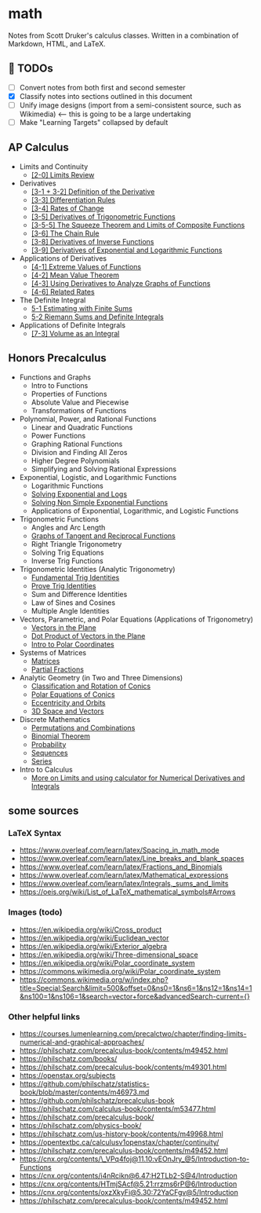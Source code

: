 # math

Notes from Scott Druker's calculus classes. Written in a combination of Markdown, HTML, and LaTeX.

## 🚧 TODOs
- [ ] Convert notes from both first and second semester
- [x] Classify notes into sections outlined in this document
- [ ] Unify image designs (import from a semi-consistent source, such as Wikimedia) <-- this is going to be a large undertaking
- [ ] Make "Learning Targets" collapsed by default

## AP Calculus

- Limits and Continuity
  - [[2-0] Limits Review](calculus/2-0-limits.md)
- Derivatives
  - [[3-1 + 3-2] Definition of the Derivative](calculus/3-1-2-definition-of-the-derivative.md)
  - [[3-3] Differentiation Rules](calculus/3-3-differentiation-rules.md)
  - [[3-4] Rates of Change](calculus/3-4-rates-of-change.md)
  - [[3-5] Derivatives of Trigonometric Functions](calculus/3-5-derivatives-of-trigonometric-functions.md)
  - [[3-5-5] The Squeeze Theorem and Limits of Composite Functions](calculus/3-5-5-squeeze-theorem-and-limit-of-composite-functions.md)
  - [[3-6] The Chain Rule](calculus/3-6-chain-rule.md)
  - [[3-8] Derivatives of Inverse Functions](calculus/3-8-derivatives-of-inverse-functions.md)
  - [[3-9] Derivatives of Exponential and Logarithmic Functions](calculus/3-9-derivatives-of-exponential-and-logarithmic-functions.md)
- Applications of Derivatives
  - [[4-1] Extreme Values of Functions](calculus/4-1-extreme-values-of-functions.md)
  - [[4-2] Mean Value Theorem](calculus/4-2-mean-value-theorem.md)
  - [[4-3] Using Derivatives to Analyze Graphs of Functions](calculus/4-3-using-derivatives-to-analyze-graphs-of-fuctions.md)
  - [[4-6] Related Rates](calculus/4-6-related-rates.md)
- The Definite Integral
  - [5-1 Estimating with Finite Sums](calculus/5-1-estimating-with-finite-sums.md)
  - [5-2 Riemann Sums and Definite Integrals](calculus/5-2-riemann-sums-and-definite-integrals.md)
- Applications of Definite Integrals
  - [[7-3] Volume as an Integral](calculus/7-3_volume-as-an-integral.md)

## Honors Precalculus

<!-- TODO: Write a prereq file-->

- Functions and Graphs
  - Intro to Functions
  - Properties of Functions
  - Absolute Value and Piecewise
  - Transformations of Functions
- Polynomial, Power, and Rational Functions
  - Linear and Quadratic Functions
  - Power Functions
  - Graphing Rational Functions
  - Division and Finding All Zeros
  - Higher Degree Polynomials
  - Simplifying and Solving Rational Expressions
- Exponential, Logistic, and Logarithmic Functions
  - Logarithmic Functions
  - [Solving Exponential and Logs](precalculus/solving-exponential-and-logs.md)
  - [Solving Non Simple Exponential Functions](precalculus/solving-non-simple-exponential-functions.md)
  - Applications of Exponential, Logarithmic, and Logistic Functions
- Trigonometric Functions
  - Angles and Arc Length
  - [Graphs of Tangent and Reciprocal Functions](precalculus/graphs-of-tangent-and-reciprocal-functions.md)
  - Right Triangle Trigonometry
  - Solving Trig Equations
  - Inverse Trig Functions
- Trigonometric Identities (Analytic Trigonometry)
  - [Fundamental Trig Identities](precalculus/fundamental-trig-identities.md)
  - [Prove Trig Identities](precalculus/prove-trig-identities.md)
  - Sum and Difference Identities
  - Law of Sines and Cosines
  - Multiple Angle Identities
- Vectors, Parametric, and Polar Equations (Applications of Trigonometry)
  - [Vectors in the Plane](precalculus/vectors-in-the-plane.md)
  - [Dot Product of Vectors in the Plane](precalculus/dot-product-of-vectors-in-the-plane.md)
  - [Intro to Polar Coordinates](precalculus/intro-to-polar-coordinates.md)
- Systems of Matrices
  - [Matrices](precalculus/matrices.md)
  - [Partial Fractions](precalculus/partial-fractions.md)
- Analytic Geometry (in Two and Three Dimensions)
  - [Classification and Rotation of Conics](precalculus/classification-and-rotation-of-conics.md)
  - [Polar Equations of Conics](precalculus/polar-equations-of-conics.md)
  - [Eccentricity and Orbits](precalculus/eccentricity-and-orbits.md)
  - [3D Space and Vectors](precalculus/3d-space-and-vectors.md)
- Discrete Mathematics
  - [Permutations and Combinations](precalculus/permutations-and-combinations.md)
  - [Binomial Theorem](precalculus/binomial-theorem.md)
  - [Probability](precalculus/probability.md)
  - [Sequences](precalculus/sequences.md)
  - [Series](precalculus/series.md)
- Intro to Calculus
  - [More on Limits and using calculator for Numerical Derivatives and Integrals](precalculus/numerical-derivatives-and-integrals.md)

## some sources

### LaTeX Syntax
- https://www.overleaf.com/learn/latex/Spacing_in_math_mode
- https://www.overleaf.com/learn/latex/Line_breaks_and_blank_spaces
- https://www.overleaf.com/learn/latex/Fractions_and_Binomials
- https://www.overleaf.com/learn/latex/Mathematical_expressions
- https://www.overleaf.com/learn/latex/Integrals,_sums_and_limits
- https://oeis.org/wiki/List_of_LaTeX_mathematical_symbols#Arrows

### Images (todo)
- https://en.wikipedia.org/wiki/Cross_product
- https://en.wikipedia.org/wiki/Euclidean_vector
- https://en.wikipedia.org/wiki/Exterior_algebra
- https://en.wikipedia.org/wiki/Three-dimensional_space
- https://en.wikipedia.org/wiki/Polar_coordinate_system
- https://commons.wikimedia.org/wiki/Polar_coordinate_system
- https://commons.wikimedia.org/w/index.php?title=Special:Search&limit=500&offset=0&ns0=1&ns6=1&ns12=1&ns14=1&ns100=1&ns106=1&search=vector+force&advancedSearch-current={}

### Other helpful links
- https://courses.lumenlearning.com/precalctwo/chapter/finding-limits-numerical-and-graphical-approaches/
- https://philschatz.com/precalculus-book/contents/m49452.html
- https://philschatz.com/books/
- https://philschatz.com/precalculus-book/contents/m49301.html
- https://openstax.org/subjects
- https://github.com/philschatz/statistics-book/blob/master/contents/m46973.md
- https://github.com/philschatz/precalculus-book
- https://philschatz.com/calculus-book/contents/m53477.html
- https://philschatz.com/precalculus-book/
- https://philschatz.com/physics-book/
- https://philschatz.com/us-history-book/contents/m49968.html
- https://opentextbc.ca/calculusv1openstax/chapter/continuity/
- https://philschatz.com/precalculus-book/contents/m49452.html
- https://cnx.org/contents/\_VPq4foj@11.10:vEOnJry_@5/Introduction-to-Functions
- https://cnx.org/contents/i4nRcikn@6.47:H2TLb2-S@4/Introduction
- https://cnx.org/contents/HTmjSAcf@5.21:rrzms6rP@6/Introduction
- https://cnx.org/contents/oxzXkyFi@5.30:72YaCFgv@5/Introduction
- https://philschatz.com/precalculus-book/contents/m49452.html
